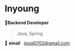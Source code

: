 # Inyoung
#### 🌱Backend Developer
>Java, Spring
>
:star2: **email**&nbsp;&nbsp;&nbsp;lqoql0702@gmail.com

